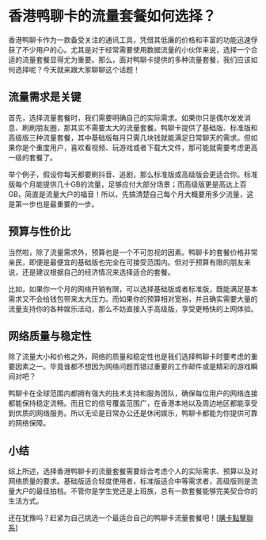 # 香港鸭聊卡的流量套餐如何选择？

香港鸭聊卡作为一款备受关注的通讯工具，凭借其低廉的价格和丰富的功能迅速俘获了不少用户的心。尤其是对于经常需要使用数据流量的小伙伴来说，选择一个合适的流量套餐显得尤为重要。那么，面对鸭聊卡提供的多种流量套餐，我们应该如何选择呢？今天就来跟大家聊聊这个话题！

## 流量需求是关键

首先，选择流量套餐时，我们需要明确自己的实际需求。如果你只是偶尔发发消息、刷刷朋友圈，那其实不需要太大的流量套餐。鸭聊卡提供了基础版、标准版和高级版三种流量套餐，其中基础版每月只需几块钱就能满足日常聊天的需求。但如果你是个重度用户，喜欢看视频、玩游戏或者下载大文件，那可能就需要考虑更高一级的套餐了。

举个例子，假设你每天都要刷抖音、追剧，那么标准版或高级版会更适合你。标准版每个月能提供几十GB的流量，足够应付大部分场景；而高级版更是高达上百GB，简直是流量大户的福音！所以，先搞清楚自己每个月大概要用多少流量，这是第一步也是最重要的一步。

## 预算与性价比

当然啦，除了流量需求外，预算也是一个不可忽视的因素。鸭聊卡的套餐价格非常亲民，即便是最便宜的基础版也完全在可接受范围内。但对于预算有限的朋友来说，还是建议根据自己的经济情况来选择适合的套餐。

比如，如果你一个月的网络开销有限，可以选择基础版或者标准版，既能满足基本需求又不会给钱包带来太大压力。而如果你的预算相对宽裕，并且确实需要大量的流量支持你的各种娱乐活动，那么不妨直接入手高级版，享受更畅快的上网体验。

## 网络质量与稳定性

除了流量大小和价格之外，网络的质量和稳定性也是我们选择鸭聊卡时要考虑的重要因素之一。毕竟谁都不想因为网络问题而错过重要的工作邮件或是精彩的游戏瞬间对吧？

鸭聊卡在全球范围内都拥有强大的技术支持和服务团队，确保每位用户的网络连接都能保持稳定流畅。而且它的信号覆盖范围广，在香港本地以及周边地区都能享受到优质的网络服务。所以无论是日常办公还是休闲娱乐，鸭聊卡都能为你提供可靠的网络保障。

## 小结

综上所述，选择香港鸭聊卡的流量套餐需要综合考虑个人的实际需求、预算以及对网络质量的要求。基础版适合轻度使用者，标准版适合中等需求者，高级版则是流量大户的最佳拍档。不管你是学生党还是上班族，总有一款套餐能够完美契合你的生活方式。

还在犹豫吗？赶紧为自己挑选一个最适合自己的鸭聊卡流量套餐吧！[[購卡點擊聯系](https://t.me/s/SXDXQF)]
